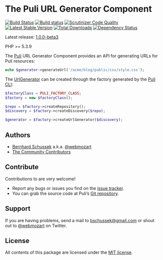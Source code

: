 The Puli URL Generator Component
================================

[![Build Status](https://travis-ci.org/puli/url-generator.svg?branch=1.0.0-beta3)](https://travis-ci.org/puli/url-generator)
[![Build status](https://ci.appveyor.com/api/projects/status/x7qpeo9er78ftxk0/branch/master?svg=true)](https://ci.appveyor.com/project/webmozart/url-generator/branch/master)
[![Scrutinizer Code Quality](https://scrutinizer-ci.com/g/puli/url-generator/badges/quality-score.png?b=1.0.0-beta3)](https://scrutinizer-ci.com/g/puli/url-generator/?branch=1.0.0-beta3)
[![Latest Stable Version](https://poser.pugx.org/puli/url-generator/v/stable.svg)](https://packagist.org/packages/puli/url-generator)
[![Total Downloads](https://poser.pugx.org/puli/url-generator/downloads.svg)](https://packagist.org/packages/puli/url-generator)
[![Dependency Status](https://www.versioneye.com/php/puli:url-generator/1.0.0/badge.svg)](https://www.versioneye.com/php/puli:url-generator/1.0.0)

Latest release: [1.0.0-beta3](https://packagist.org/packages/puli/url-generator#1.0.0-beta3)

PHP >= 5.3.9

The [Puli] URL Generator Component provides an API for generating URLs for Puli 
resources:

```php
echo $generator->generateUrl('/acme/blog/public/css/style.css');
```

The [UrlGenerator] can be created through the factory generated by the [Puli CLI]:

```php
$factoryClass = PULI_FACTORY_CLASS;
$factory = new $factoryClass();

$repo = $factory->createRepository();
$discovery = $factory->createDiscovery($repo);

$generator = $factory->createUrlGenerator($discovery);
```

Authors
-------

* [Bernhard Schussek] a.k.a. [@webmozart]
* [The Community Contributors]

Contribute
----------

Contributions to are very welcome!

* Report any bugs or issues you find on the [issue tracker].
* You can grab the source code at Puli’s [Git repository].

Support
-------

If you are having problems, send a mail to bschussek@gmail.com or shout out to
[@webmozart] on Twitter.

License
-------

All contents of this package are licensed under the [MIT license].

[Puli]: http://puli.io
[Bernhard Schussek]: http://webmozarts.com
[The Community Contributors]: https://github.com/puli/url-generator/graphs/contributors
[Getting Started]: http://docs.puli.io/en/latest/getting-started.html
[Puli Documentation]: http://docs.puli.io/en/latest/index.html
[issue tracker]: https://github.com/puli/issues/issues
[Git repository]: https://github.com/puli/url-generator
[Puli CLI]: https://github.com/puli/cli
[@webmozart]: https://twitter.com/webmozart
[MIT license]: LICENSE
[UrlGenerator]: http://api.puli.io/latest/class-Puli.UrlGenerator.Api.UrlGenerator.html
